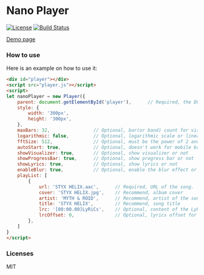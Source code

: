 Nano Player
===========

[![License](https://img.shields.io/github/license/mashape/apistatus.svg?maxAge=2592000)](LICENSE)
[![Build Status](https://travis-ci.org/ntzyz/nano-player.svg?branch=master)](https://travis-ci.org/ntzyz/nano-player)

[Demo page](https://dev.cczu.edu.cn/~ntzyz/)

### How to use

Here is an example on how to use it:

``` html
<div id="player"></div>
<script src="player.js"></script>
<script>
let nanoPlayer = new Player({
    parent: document.getElementById('player'),      // Required, the DOM element of container for our player
    style: {
        width: '300px',
        height: '300px',
    },
    maxBars: 32,                // Optional, bar(or band) count for visualizer
    logarithmic: false,         // Optional, logarithmic scale or linear scale
    fftSize: 512,               // Optional, must be the power of 2 and between 32 and 32768
    autoStart: true,            // Optional, doesn't work for mobile browser
    showVisualizer: true,       // Optional, show visualizer or not
    showProgressBar: true,      // Optional, show progress bar or not
    showLyrics: true,           // Optional, show lyrics or not
    enableBlur: true,           // Optional, enable the blur effect or not
    playList: [
        {
            url: 'STYX HELIX.aac',      // Required, URL of the song.
            cover: 'STYX HELIX.jpg',    // Recommend, album cover 
            artist: 'MYTH & ROID',      // Recommend, artist of the song.
            title: 'STYX HELIX',        // Recommend, song title
            lrc: '[00:00.00]LyRiCs',    // Optional, content of the LyRiCs file.
            lrcOffset: 0,               // Optional, lyrics offset for this song.
        },
    ]
}
</script>
```

### Licenses

MIT
